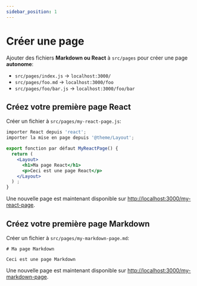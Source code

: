 ```yaml
---
sidebar_position: 1
---
```


# Créer une page

Ajouter des fichiers **Markdown ou React** à `src/pages` pour créer une page **autonome**:

- `src/pages/index.js` → `localhost:3000/`
- `src/pages/foo.md` → `localhost:3000/foo`
- `src/pages/foo/bar.js` → `localhost:3000/foo/bar`

## Créez votre première page React

Créer un fichier à `src/pages/my-react-page.js`:

```jsx title="src/pages/my-react-page.js"
importer React depuis 'react';
importer la mise en page depuis '@theme/Layout';

export fonction par défaut MyReactPage() {
  return (
    <Layout>
      <h1>Ma page React</h1>
      <p>Ceci est une page React</p>
    </Layout>
  ) ;
}
```

Une nouvelle page est maintenant disponible sur [http://localhost:3000/my-react-page](http://localhost:3000/my-react-page).

## Créez votre première page Markdown

Créer un fichier à `src/pages/my-markdown-page.md`:

```mdx title="src/pages/my-markdown-page.md"
# Ma page Markdown

Ceci est une page Markdown
```

Une nouvelle page est maintenant disponible sur [http://localhost:3000/my-markdown-page](http://localhost:3000/my-markdown-page).
